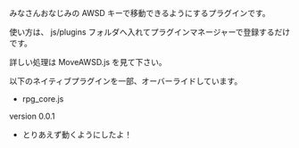 みなさんおなじみの AWSD キーで移動できるようにするプラグインです。

使い方は、 js/plugins フォルダへ入れてプラグインマネージャーで登録するだけです。

詳しい処理は MoveAWSD.js を見て下さい。

以下のネイティブプラグインを一部、オーバーライドしています。
- rpg_core.js

version 0.0.1
- とりあえず動くようにしたよ！

